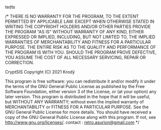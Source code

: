 tedts

/* 
   THERE IS NO WARRANTY FOR THE PROGRAM, TO THE EXTENT PERMITTED BY
   APPLICABLE LAW.  EXCEPT WHEN OTHERWISE STATED IN WRITING THE COPYRIGHT
   HOLDERS AND/OR OTHER PARTIES PROVIDE THE PROGRAM "AS IS" WITHOUT WARRANTY
   OF ANY KIND, EITHER EXPRESSED OR IMPLIED, INCLUDING, BUT NOT LIMITED TO,
   THE IMPLIED WARRANTIES OF MERCHANTABILITY AND FITNESS FOR A PARTICULAR
   PURPOSE.  THE ENTIRE RISK AS TO THE QUALITY AND PERFORMANCE OF THE PROGRAM
   IS WITH YOU.  SHOULD THE PROGRAM PROVE DEFECTIVE, YOU ASSUME THE COST OF
   ALL NECESSARY SERVICING, REPAIR OR CORRECTION.
   
   CryptSIS
   Copyright (C) 2021  Krodÿ
   
   This program is free software: you can redistribute it and/or modify
   it under the terms of the GNU General Public License as published by
   the Free Software Foundation, either version 3 of the License, or
   (at your option) any later version.
   This program is distributed in the hope that it will be useful,
   but WITHOUT ANY WARRANTY; without even the implied warranty of
   MERCHANTABILITY or FITNESS FOR A PARTICULAR PURPOSE.  See the
   GNU General Public License for more details.
   You should have received a copy of the GNU General Public License
   along with this program.  If not, see <http://www.gnu.org/licenses/>.
contact : retro.asurion@gmail.com
*/
